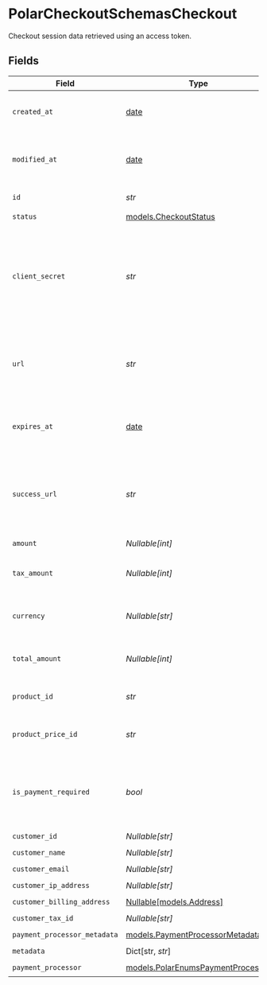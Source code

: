 # PolarCheckoutSchemasCheckout

Checkout session data retrieved using an access token.


## Fields

| Field                                                                           | Type                                                                            | Required                                                                        | Description                                                                     |
| ------------------------------------------------------------------------------- | ------------------------------------------------------------------------------- | ------------------------------------------------------------------------------- | ------------------------------------------------------------------------------- |
| `created_at`                                                                    | [date](https://docs.python.org/3/library/datetime.html#date-objects)            | :heavy_check_mark:                                                              | Creation timestamp of the object.                                               |
| `modified_at`                                                                   | [date](https://docs.python.org/3/library/datetime.html#date-objects)            | :heavy_check_mark:                                                              | Last modification timestamp of the object.                                      |
| `id`                                                                            | *str*                                                                           | :heavy_check_mark:                                                              | The ID of the object.                                                           |
| `status`                                                                        | [models.CheckoutStatus](../models/checkoutstatus.md)                            | :heavy_check_mark:                                                              | N/A                                                                             |
| `client_secret`                                                                 | *str*                                                                           | :heavy_check_mark:                                                              | Client secret used to update and complete the checkout session from the client. |
| `url`                                                                           | *str*                                                                           | :heavy_check_mark:                                                              | URL where the customer can access the checkout session.                         |
| `expires_at`                                                                    | [date](https://docs.python.org/3/library/datetime.html#date-objects)            | :heavy_check_mark:                                                              | Expiration date and time of the checkout session.                               |
| `success_url`                                                                   | *str*                                                                           | :heavy_check_mark:                                                              | URL where the customer will be redirected after a successful payment.           |
| `amount`                                                                        | *Nullable[int]*                                                                 | :heavy_check_mark:                                                              | N/A                                                                             |
| `tax_amount`                                                                    | *Nullable[int]*                                                                 | :heavy_check_mark:                                                              | Computed tax amount to pay in cents.                                            |
| `currency`                                                                      | *Nullable[str]*                                                                 | :heavy_check_mark:                                                              | Currency code of the checkout session.                                          |
| `total_amount`                                                                  | *Nullable[int]*                                                                 | :heavy_check_mark:                                                              | Total amount to pay in cents.                                                   |
| `product_id`                                                                    | *str*                                                                           | :heavy_check_mark:                                                              | ID of the product to checkout.                                                  |
| `product_price_id`                                                              | *str*                                                                           | :heavy_check_mark:                                                              | ID of the product price to checkout.                                            |
| `is_payment_required`                                                           | *bool*                                                                          | :heavy_check_mark:                                                              | Whether the checkout requires payment. Useful to detect free products.          |
| `customer_id`                                                                   | *Nullable[str]*                                                                 | :heavy_check_mark:                                                              | N/A                                                                             |
| `customer_name`                                                                 | *Nullable[str]*                                                                 | :heavy_check_mark:                                                              | N/A                                                                             |
| `customer_email`                                                                | *Nullable[str]*                                                                 | :heavy_check_mark:                                                              | N/A                                                                             |
| `customer_ip_address`                                                           | *Nullable[str]*                                                                 | :heavy_check_mark:                                                              | N/A                                                                             |
| `customer_billing_address`                                                      | [Nullable[models.Address]](../models/address.md)                                | :heavy_check_mark:                                                              | N/A                                                                             |
| `customer_tax_id`                                                               | *Nullable[str]*                                                                 | :heavy_check_mark:                                                              | N/A                                                                             |
| `payment_processor_metadata`                                                    | [models.PaymentProcessorMetadata](../models/paymentprocessormetadata.md)        | :heavy_check_mark:                                                              | N/A                                                                             |
| `metadata`                                                                      | Dict[str, *str*]                                                                | :heavy_check_mark:                                                              | N/A                                                                             |
| `payment_processor`                                                             | [models.PolarEnumsPaymentProcessor](../models/polarenumspaymentprocessor.md)    | :heavy_check_mark:                                                              | N/A                                                                             |